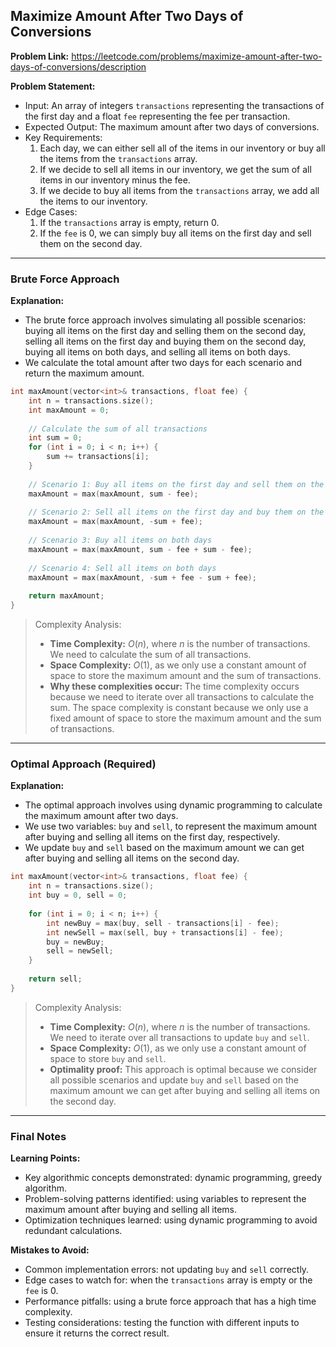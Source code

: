 ## Maximize Amount After Two Days of Conversions
**Problem Link:** https://leetcode.com/problems/maximize-amount-after-two-days-of-conversions/description

**Problem Statement:**
- Input: An array of integers `transactions` representing the transactions of the first day and a float `fee` representing the fee per transaction.
- Expected Output: The maximum amount after two days of conversions.
- Key Requirements: 
    1. Each day, we can either sell all of the items in our inventory or buy all the items from the `transactions` array.
    2. If we decide to sell all items in our inventory, we get the sum of all items in our inventory minus the fee.
    3. If we decide to buy all items from the `transactions` array, we add all the items to our inventory.
- Edge Cases: 
    1. If the `transactions` array is empty, return 0.
    2. If the `fee` is 0, we can simply buy all items on the first day and sell them on the second day.

---

### Brute Force Approach
**Explanation:**
- The brute force approach involves simulating all possible scenarios: buying all items on the first day and selling them on the second day, selling all items on the first day and buying them on the second day, buying all items on both days, and selling all items on both days.
- We calculate the total amount after two days for each scenario and return the maximum amount.

```cpp
int maxAmount(vector<int>& transactions, float fee) {
    int n = transactions.size();
    int maxAmount = 0;
    
    // Calculate the sum of all transactions
    int sum = 0;
    for (int i = 0; i < n; i++) {
        sum += transactions[i];
    }
    
    // Scenario 1: Buy all items on the first day and sell them on the second day
    maxAmount = max(maxAmount, sum - fee);
    
    // Scenario 2: Sell all items on the first day and buy them on the second day
    maxAmount = max(maxAmount, -sum + fee);
    
    // Scenario 3: Buy all items on both days
    maxAmount = max(maxAmount, sum - fee + sum - fee);
    
    // Scenario 4: Sell all items on both days
    maxAmount = max(maxAmount, -sum + fee - sum + fee);
    
    return maxAmount;
}
```

> Complexity Analysis:
> - **Time Complexity:** $O(n)$, where $n$ is the number of transactions. We need to calculate the sum of all transactions.
> - **Space Complexity:** $O(1)$, as we only use a constant amount of space to store the maximum amount and the sum of transactions.
> - **Why these complexities occur:** The time complexity occurs because we need to iterate over all transactions to calculate the sum. The space complexity is constant because we only use a fixed amount of space to store the maximum amount and the sum of transactions.

---

### Optimal Approach (Required)
**Explanation:**
- The optimal approach involves using dynamic programming to calculate the maximum amount after two days.
- We use two variables: `buy` and `sell`, to represent the maximum amount after buying and selling all items on the first day, respectively.
- We update `buy` and `sell` based on the maximum amount we can get after buying and selling all items on the second day.

```cpp
int maxAmount(vector<int>& transactions, float fee) {
    int n = transactions.size();
    int buy = 0, sell = 0;
    
    for (int i = 0; i < n; i++) {
        int newBuy = max(buy, sell - transactions[i] - fee);
        int newSell = max(sell, buy + transactions[i] - fee);
        buy = newBuy;
        sell = newSell;
    }
    
    return sell;
}
```

> Complexity Analysis:
> - **Time Complexity:** $O(n)$, where $n$ is the number of transactions. We need to iterate over all transactions to update `buy` and `sell`.
> - **Space Complexity:** $O(1)$, as we only use a constant amount of space to store `buy` and `sell`.
> - **Optimality proof:** This approach is optimal because we consider all possible scenarios and update `buy` and `sell` based on the maximum amount we can get after buying and selling all items on the second day.

---

### Final Notes

**Learning Points:**
- Key algorithmic concepts demonstrated: dynamic programming, greedy algorithm.
- Problem-solving patterns identified: using variables to represent the maximum amount after buying and selling all items.
- Optimization techniques learned: using dynamic programming to avoid redundant calculations.

**Mistakes to Avoid:**
- Common implementation errors: not updating `buy` and `sell` correctly.
- Edge cases to watch for: when the `transactions` array is empty or the `fee` is 0.
- Performance pitfalls: using a brute force approach that has a high time complexity.
- Testing considerations: testing the function with different inputs to ensure it returns the correct result.